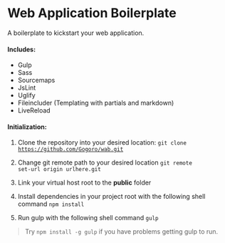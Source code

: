 Web Application Boilerplate
===========================

A boilerplate to kickstart your web application.

#### Includes:
* Gulp
* Sass
* Sourcemaps
* JsLint
* Uglify
* Fileincluder (Templating with partials and markdown)
* LiveReload

#### Initialization:

1. Clone the repository into your desired location:
   <code>git clone https://github.com/Gogoro/wab.git</code>

2. Change git remote path to your desired location
   <code>git remote set-url origin urlhere.git</code>

3. Link your virtual host root to the __public__ folder

3. Install dependencies in your project root with the following shell command
   <code>npm install</code>

4. Run gulp with the following shell command
   <code>gulp</code>


> Try <code>npm install -g gulp</code> if you have problems getting gulp to run.
